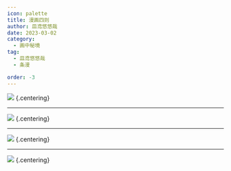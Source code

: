 ```yaml
---
icon: palette
title: 漫画四则
author: 皿鸢悠悠哉
date: 2023-03-02
category:
  - 画中秘境
tag:
  - 皿鸢悠悠哉
  - 条漫

order: -3
---
```


![](./res/comic/comic1.webp) {.centering}

---

![](./res/comic/comic2.webp) {.centering}

---

![](./res/comic/comic3.webp) {.centering}

---

![](./res/comic/comic4.webp) {.centering}

<eod />

<ArticleAd />